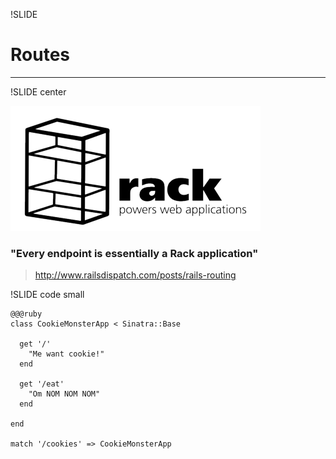 !SLIDE
# Routes #
***

!SLIDE center

!["Every endpoint is essentially a Rack application"](rack-logo.png)

### "Every endpoint is essentially a Rack application" ###
> http://www.railsdispatch.com/posts/rails-routing

!SLIDE code small

    @@@ruby
    class CookieMonsterApp < Sinatra::Base

      get '/'
        "Me want cookie!"
      end

      get '/eat'
        "Om NOM NOM NOM"
      end

    end

    match '/cookies' => CookieMonsterApp

